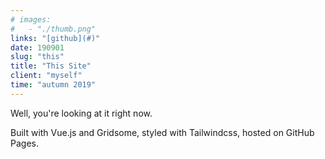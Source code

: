 ```yaml
---
# images:
#   - "./thumb.png"
links: "[github](#)"
date: 190901
slug: "this"
title: "This Site"
client: "myself"
time: "autumn 2019"
---
```


Well, you're looking at it right now.

Built with Vue.js and Gridsome, styled with Tailwindcss, hosted on GitHub Pages.
